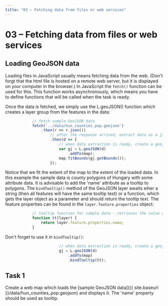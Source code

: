 ```yaml
---
title: "03 – Fetching data from files or web services"
---
```


# 03 – Fetching data from files or web services

## Loading GeoJSON data

Loading files in JavaScript usually means fetching data from the web. (Don't forgt that the html file is hosted on a remote web server, but it is displayed on your computer in the browser.) 
In JavaScript the ```fetch()``` function can be used for this. This function works asynchronously, which means you have to define functions that will be called when the task is ready. 

Once the data is fetched, we simply use the L.geoJSON() function which creates a layer group from the features in the data:

``` javascript
            // fetch sample GeoJSON data
            fetch('../data/hun_counties_pop.geojson')
                .then(r => r.json()) 
                    // after the response arrived, extract data as a json object
                    .then(d => { 
                        // when data extraction is ready, create a geojson layer from it
                        var gj = L.geoJSON(d)
                            .addTo(map);
                        map.fitBounds(gj.getBounds());
                    });
```

Notice that we fit the extent of the map to the extent of the loaded data.
In this example the sample data is county polygons of Hungary with some attribute data. It is advisable to add the 'name' attribute as a tooltip to polygons.
The ```bindTooltip()``` method of the GeoJSON layer awaits eiher a string (then all features will have the same tooltip text) or a function, which gets the layer object as a parameter and should return the tooltip text.
The feature properties can be found in the ```layer.feature.properties``` object:

``` javascript
            // tooltip function for sample data - retrieves the value of the 'name' property
            function tt(layer) {
                return layer.feature.properties.name;
            }
```

Don't forget to use it in ```bindTooltip()```:

``` javascript
                        // when data extraction is ready, create a geojson layer from it
                        gj = L.geoJSON(d)
                            .addTo(map)
                            .bindTooltip(tt);
```

## Task 1
Create a web map which loads the [sample GeoJSON data]({{ site.baseurl }}/data/hun_counties_pop.geojson) and displays it. The 'name' property should be used as tooltip.
